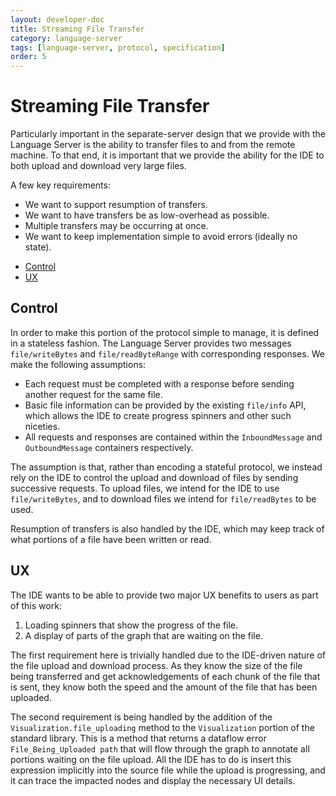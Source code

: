 ```yaml
---
layout: developer-doc
title: Streaming File Transfer
category: language-server
tags: [language-server, protocol, specification]
order: 5
---
```


# Streaming File Transfer

Particularly important in the separate-server design that we provide with the
Language Server is the ability to transfer files to and from the remote machine.
To that end, it is important that we provide the ability for the IDE to both
upload and download very large files.

A few key requirements:

- We want to support resumption of transfers.
- We want to have transfers be as low-overhead as possible.
- Multiple transfers may be occurring at once.
- We want to keep implementation simple to avoid errors (ideally no state).

<!-- MarkdownTOC levels="2,3" autolink="true" indent="    " -->

- [Control](#control)
- [UX](#ux)

<!-- /MarkdownTOC -->

## Control

In order to make this portion of the protocol simple to manage, it is defined in
a stateless fashion. The Language Server provides two messages `file/writeBytes`
and `file/readByteRange` with corresponding responses. We make the following
assumptions:

- Each request must be completed with a response before sending another request
  for the same file.
- Basic file information can be provided by the existing `file/info` API, which
  allows the IDE to create progress spinners and other such niceties.
- All requests and responses are contained within the `InboundMessage` and
  `OutboundMessage` containers respectively.

The assumption is that, rather than encoding a stateful protocol, we instead
rely on the IDE to control the upload and download of files by sending
successive requests. To upload files, we intend for the IDE to use
`file/writeBytes`, and to download files we intend for `file/readBytes` to be
used.

Resumption of transfers is also handled by the IDE, which may keep track of what
portions of a file have been written or read.

## UX

The IDE wants to be able to provide two major UX benefits to users as part of
this work:

1. Loading spinners that show the progress of the file.
2. A display of parts of the graph that are waiting on the file.

The first requirement here is trivially handled due to the IDE-driven nature of
the file upload and download process. As they know the size of the file being
transferred and get acknowledgements of each chunk of the file that is sent,
they know both the speed and the amount of the file that has been uploaded.

The second requirement is being handled by the addition of the `Visualization.file_uploading`
method to the `Visualization` portion of the standard library. This is a
method that returns a dataflow error `File_Being_Uploaded path` that will
flow through the graph to annotate all portions waiting on the file upload. 
All the IDE has to do is insert this expression implicitly into the source
file while the upload is progressing, and it can trace the impacted nodes and
display the necessary UI details.

